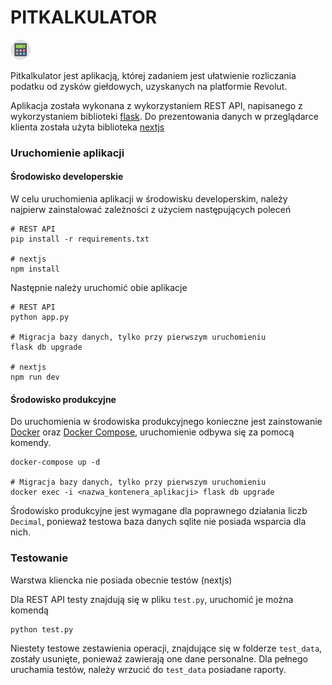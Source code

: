 #  PITKALKULATOR

![Pitkalkulator](./client/public/favicon.png "Pitkalkulator")


Pitkalkulator jest aplikacją, której zadaniem jest ułatwienie rozliczania podatku od zysków giełdowych, uzyskanych na platformie Revolut.

Aplikacja została wykonana z wykorzystaniem REST API, napisanego z wykorzystaniem biblioteki [flask](https://flask.palletsprojects.com/en/1.1.x/). Do prezentowania danych w przeglądarce klienta została użyta biblioteka [nextjs](https://nextjs.org/)

### Uruchomienie aplikacji

#### Środowisko developerskie

W celu uruchomienia aplikacji w środowisku developerskim, należy najpierw zainstalować zależności z użyciem następujących poleceń
```
# REST API
pip install -r requirements.txt

# nextjs
npm install
```

Następnie należy uruchomić obie aplikacje
```
# REST API
python app.py

# Migracja bazy danych, tylko przy pierwszym uruchomieniu
flask db upgrade

# nextjs
npm run dev
```

#### Środowisko produkcyjne
Do uruchomienia w środowiska produkcyjnego konieczne jest zainstowanie [Docker](https://www.docker.com/) oraz [Docker Compose](https://docs.docker.com/compose/install/), uruchomienie odbywa się za pomocą komendy.
```
docker-compose up -d

# Migracja bazy danych, tylko przy pierwszym uruchomieniu
docker exec -i <nazwa_kontenera_aplikacji> flask db upgrade 

```

Środowisko produkcyjne jest wymagane dla poprawnego działania liczb `Decimal`, ponieważ testowa baza danych sqlite nie posiada wsparcia dla nich.

### Testowanie
Warstwa kliencka nie posiada obecnie testów (nextjs)

Dla REST API testy znajdują się w pliku `test.py`, uruchomić je można komendą 
```
python test.py
```

Niestety testowe zestawienia operacji, znajdujące się w folderze `test_data`, zostały usunięte, ponieważ zawierają one dane personalne. Dla pełnego uruchamia testów, należy wrzucić do `test_data` posiadane raporty.
